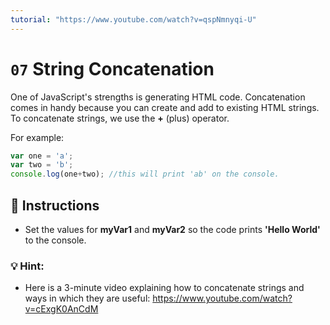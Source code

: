 ```yaml
---
tutorial: "https://www.youtube.com/watch?v=qspNmnyqi-U"
---
```


# `07` String Concatenation

One of JavaScript's strengths is generating HTML code. 
Concatenation comes in handy because you can create and add to existing HTML strings. To concatenate strings, we use the **+** (plus) operator. 

For example:

```js
var one = 'a';
var two = 'b';
console.log(one+two); //this will print 'ab' on the console.
```

## :pencil: Instructions
* Set the values for **myVar1** and **myVar2** so the code prints **'Hello World'** to the console.

### 💡 Hint:
* Here is a 3-minute video explaining how to concatenate strings and ways in which they are useful:
https://www.youtube.com/watch?v=cExgK0AnCdM
